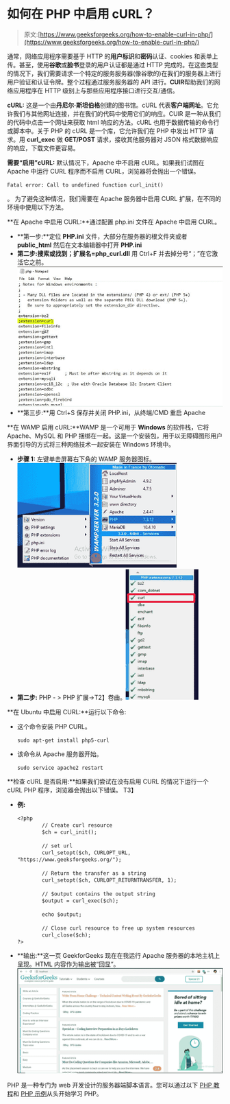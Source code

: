 # 如何在 PHP 中启用 cURL？

> 原文:[https://www.geeksforgeeks.org/how-to-enable-curl-in-php/](https://www.geeksforgeeks.org/how-to-enable-curl-in-php/)

通常，网络应用程序需要基于 HTTP 的**用户标识**和**密码**认证、cookies 和表单上传。甚至，使用**谷歌**或**脸书**登录的用户认证都是通过 HTTP 完成的。在这些类型的情况下，我们需要请求一个特定的服务服务器(像谷歌的)在我们的服务器上进行用户验证和认证令牌。整个过程通过服务服务器的 API 进行。**CUlR**帮助我们的网络应用程序在 HTTP 级别上与那些应用程序接口进行交互/通信。

**cURL:** 这是一个由**丹尼尔·斯坦伯格**创建的图书馆。cURL 代表**客户端网址**。它允许我们与其他网址连接，并在我们的代码中使用它们的响应。CUlR 是一种从我们的代码中点击一个网址来获取 html 响应的方法。cURL 也用于数据传输的命令行或脚本中。关于 PHP 的 cURL 是一个库，它允许我们在 PHP 中发出 HTTP 请求。用 **curl_exec** 做 **GET/POST** 请求，接收其他服务器对 JSON 格式数据响应的响应，下载文件更容易。

**需要“启用”cURL:** 默认情况下，Apache 中不启用 cURL。如果我们试图在 Apache 中运行 CURL 程序而不启用 CURL，浏览器将会抛出一个错误。

```
Fatal error: Call to undefined function curl_init()
```

。
为了避免这种情况，我们需要在 Apache 服务器中启用 CURL 扩展，在不同的环境中使用以下方法。

**在 Apache 中启用 CURL:**通过配置 php.ini 文件在 Apache 中启用 CURL。

*   **第一步:**定位 **PHP.ini** 文件，大部分在服务器的根文件夹或者 **public_html** 然后在文本编辑器中打开 **PHP.ini**
*   **第二步:**搜索或找到**；扩展名=php_curl.dll** 用 Ctrl+F 并去掉分号“；”在它激活它之前。![](img/e65edee623e97469ceaf429136ad0450.png)
*   **第三步:**用 Ctrl+S 保存并关闭 PHP.ini，从终端/CMD 重启 Apache

**在 WAMP 启用 cURL:**WAMP 是一个可用于 **Windows** 的软件栈，它将 Apache、MySQL 和 PHP 捆绑在一起。这是一个安装包，用于以无障碍图形用户界面引导的方式将三种网络技术一起安装在 Windows 环境中。

*   **步骤 1:** 左键单击屏幕右下角的 WAMP 服务器图标。![](img/1b64917c6044a8e675740a000b3f7629.png)
*   **第二步:** PHP - > PHP 扩展->T2】卷曲。![](img/fa128a39ab9b7d4dcc971e88ab3eacbf.png)

**在 Ubuntu 中启用 CURL:**运行以下命令:

*   这个命令安装 PHP CURL。

    ```
    sudo apt-get install php5-curl
    ```

*   该命令从 Apache 服务器开始。

    ```
    sudo service apache2 restart
    ```

**检查 cURL 是否启用:**如果我们尝试在没有启用 CURL 的情况下运行一个 cURL PHP 程序，浏览器会抛出以下错误。
T3】

*   **例:**

    ```
    <?php
            // Create curl resource
            $ch = curl_init();

            // set url
            curl_setopt($ch, CURLOPT_URL, "https://www.geeksforgeeks.org/");

            // Return the transfer as a string
            curl_setopt($ch, CURLOPT_RETURNTRANSFER, 1);

            // $output contains the output string
            $output = curl_exec($ch);

            echo $output;

            // Close curl resource to free up system resources
            curl_close($ch);     
    ?>
    ```

*   **输出:**这一页 GeekforGeeks 现在在我运行 Apache 服务器的本地主机上呈现。HTML 内容作为输出被“回显”。![](img/1eb2dc1978402b69f6ca9a44ba2024a4.png)

PHP 是一种专门为 web 开发设计的服务器端脚本语言。您可以通过以下 [PHP 教程](https://www.geeksforgeeks.org/php-tutorials/)和 [PHP 示例](https://www.geeksforgeeks.org/php-examples/)从头开始学习 PHP。